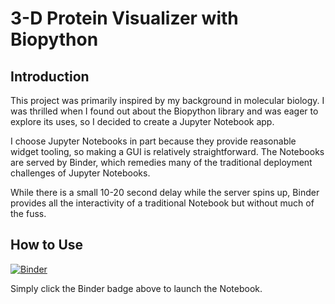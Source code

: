 # 3-D Protein Visualizer with Biopython

## Introduction

This project was primarily inspired by my background in molecular biology. I was thrilled when I found out about the Biopython library and was eager to explore its uses, so I decided to create a Jupyter Notebook app.

I choose Jupyter Notebooks in part because they provide reasonable widget tooling, so making a GUI is relatively straightforward. The Notebooks are served by Binder, which remedies many of the traditional deployment challenges of Jupyter Notebooks.

While there is a small 10-20 second delay while the server spins up, Binder provides all the interactivity of a traditional Notebook but without much of the fuss.

## How to Use
[![Binder](https://mybinder.org/badge_logo.svg)](https://hub.gke2.mybinder.org/user/zachmichael14-protein_viewer-m254f7xn/doc/tree/Untitled.ipynb)

Simply click the Binder badge above to launch the Notebook.
